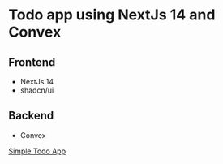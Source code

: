 # Todo app using NextJs 14 and Convex

## Frontend
- NextJs 14
- shadcn/ui

## Backend
- Convex

[Simple Todo App](https://simple-todo-list-next-convex.vercel.app/)
